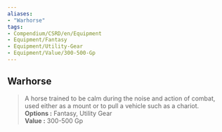 ```yaml
---
aliases:
- "Warhorse"
tags:
- Compendium/CSRD/en/Equipment
- Equipment/Fantasy
- Equipment/Utility-Gear
- Equipment/Value/300-500-Gp
---
```


  
## Warhorse  
  
>A horse trained to be calm during the noise and action of combat, used either as a mount or to pull a vehicle such as a chariot.  
> **Options :** Fantasy, Utility Gear  
> **Value :** 300-500 Gp